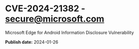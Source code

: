 # CVE-2024-21382 - secure@microsoft.com

Microsoft Edge for Android Information Disclosure Vulnerability

**Publish date:** 2024-01-26
